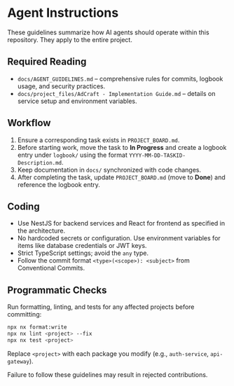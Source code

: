 # Agent Instructions

These guidelines summarize how AI agents should operate within this repository. They apply to the entire project.

## Required Reading
- `docs/AGENT_GUIDELINES.md` – comprehensive rules for commits, logbook usage, and security practices.
- `docs/project_files/AdCraft - Implementation Guide.md` – details on service setup and environment variables.

## Workflow
1. Ensure a corresponding task exists in `PROJECT_BOARD.md`.
2. Before starting work, move the task to **In Progress** and create a logbook entry under `logbook/` using the format `YYYY-MM-DD-TASKID-Description.md`.
3. Keep documentation in `docs/` synchronized with code changes.
4. After completing the task, update `PROJECT_BOARD.md` (move to **Done**) and reference the logbook entry.

## Coding
- Use NestJS for backend services and React for frontend as specified in the architecture.
- No hardcoded secrets or configuration. Use environment variables for items like database credentials or JWT keys.
- Strict TypeScript settings; avoid the `any` type.
- Follow the commit format `<type>(<scope>): <subject>` from Conventional Commits.

## Programmatic Checks
Run formatting, linting, and tests for any affected projects before committing:

```bash
npx nx format:write
npx nx lint <project> --fix
npx nx test <project>
```

Replace `<project>` with each package you modify (e.g., `auth-service`, `api-gateway`).

Failure to follow these guidelines may result in rejected contributions.
